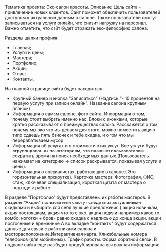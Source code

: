 Тематика проекта: Эко-салон красоты.
Описание: Цель сайта - привлечение новых клиентов. Сайт поможет обеспечить пользователей доступом к актуальным данным о салоне. Также пользователи смогут записываться на услуги онлайн, что снизит нагрузку на персонал. Важно отметить, что сайт будет отражать эко-философию салона.

Разделы шапки профиля: 
- Главная; 
- Услуги и цены;
- Мастера; 
- Портфолио;
- Акции; 
- О нас;
- Контакты.
  
На главной странице сайта будет находиться:
- Крупный баннер и кнопка "Записаться" (Надпись "- 10 процентов на первую услугу при записи онлайн". Название салона крупным планом)
- Информация о самом салоне, фото сайта. Информация о том, почему стоит выбрать именно нас. Блоки с иконками, которые кратко рассказывают о преимуществах салона. Расскажется о том, почему мы эко что мы делаем для этого. можно поместить акцию типо сдаешь пять баночек и тебе скидка. и о том что мы перерабатываем мусор
- Информация об услугах и о стоимости этих услуг. Все услуги будут сгруппированны по категориям, что поможет пользователям сократить время на поиск необходимых данных.(Пользователь нажимает на категорию -> список раскрывается, показывая услуги и цены).
- Информация о специалистах, работающих в салоне.( Это горизонтальная прокрутка).
Карточка мастера: Фотография, ФИО, стаж, ключевая специализация, короткая цитата от мастера о подходе к работе.
 
В разделе "Портфолио" будут представлены их работы мастеров.
В разделе "Акции" пользователи смогут следить за актуальными скидками и выбирать для себя лучшие предложения.( акция новичкам, акция постояшкам, акция что то с эко. акция недели например какое то комбо: ноготки + брови равно скидка с надписью до конца акции. акции постоянные и временные
А во вкладке "контакты" будут содержаться данные для связи с работниками салона и месторасположение.Интерактивная карта. Кликабельные номера телефонов (для мобильных). График работы. Форма обратной связи.
В подвале сайта еще раз будет продублирована вся важная информация:
